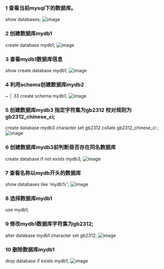 ### 1 查看当前mysql下的数据库。

 show databases;
 ![image](https://raw.githubusercontent.com/wiki/LinuxAlexBruceLu/Linux/showdatabases.png)

### 2 创建数据库mydb1

 create database mydb1;
 ![image](https://raw.githubusercontent.com/wiki/LinuxAlexBruceLu/Linux/createdatabase.png)

### 3 查看mydb1数据库信息

 show create database mydb1; 
 ![image](https://raw.githubusercontent.com/wiki/LinuxAlexBruceLu/Linux/showmydb1.png)

### 4 利用schema创建数据库mydb2
~                              │ 33
 create schema mydb1;
 ![image](https://raw.githubusercontent.com/wiki/LinuxAlexBruceLu/Linux/schema.png)

### 5 创建数据库mydb3 指定字符集为gb2312  校对规则为 gb2312_chinese_ci;

 create database mydb3 character set gb2312 collate gb2312_chinese_ci ;
 ![image](https://raw.githubusercontent.com/wiki/LinuxAlexBruceLu/Linux/char.png)

### 6 创建数据库mydb3前判断是否存在同名数据库

 create database if not exists mydb3;
 ![image](https://raw.githubusercontent.com/wiki/LinuxAlexBruceLu/Linux/6.png)

### 7 查看名称以mydb开头的数据库

 show databases like 'mydb%';
 ![image](https://raw.githubusercontent.com/wiki/LinuxAlexBruceLu/Linux/7.png)

### 8 选择数据库mydb1

 use mydb1;

### 9 修改mydb1数据库字符集为gb2312;

 alter database mydb1 character set gb2312;
 ![image](https://raw.githubusercontent.com/wiki/LinuxAlexBruceLu/Linux/89.png)

### 10 删除数据库mydb1

 drop database if exists mydb1;
 ![image](https://raw.githubusercontent.com/wiki/LinuxAlexBruceLu/Linux/10.png)

